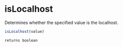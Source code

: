 # isLocalhost

Determines whether the specified value is the localhost.

```javascript
isLocalhost(value)
```

```javascript
returns boolean
```
